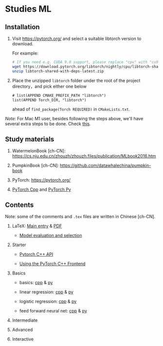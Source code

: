 # Studies ML

## Installation

1. Visit <https://pytorch.org/> and select a suitable libtorch version to download.

    For example:

    ```sh
    # If you need e.g. CUDA 9.0 support, please replace "cpu" with "cu90" in the URL below.
    wget https://download.pytorch.org/libtorch/nightly/cpu/libtorch-shared-with-deps-latest.zip
    unzip libtorch-shared-with-deps-latest.zip
    ```

1. Place the unzipped `libtorch` folder under the root of the project directory，and pick either one below

    ```txt
    # list(APPEND CMAKE_PREFIX_PATH "libtorch")
    list(APPEND Torch_DIR, "libtorch")
    ```

    ahead of `find_package(Torch REQUIRED)` in `CMakeLists.txt`.

*Note:* For Mac M1 user, besides following the steps above, we'll have several extra steps to be done. Check [this](./mac_m1_build.md).

## Study materials

1. WatermelonBook [ch-CN]: <https://cs.nju.edu.cn/zhouzh/zhouzh.files/publication/MLbook2016.htm>

1. PumpkinBook [ch-CN]: <https://github.com/datawhalechina/pumpkin-book>

1. PyTorch: <https://pytorch.org/>

1. [PyTorch Cpp](https://github.com/prabhuomkar/pytorch-cpp) and [PyTorch Py](https://github.com/yunjey/pytorch-tutorial)

## Contents

Note: some of the comments and `.tex` files are written in Chinese [ch-CN].

1. LaTeX: [Main entry](./studies-ml.tex) & [PDF](./out/studies-ml.pdf)

    - [Model evaluation and selection](./starter/model_evaluation_and_selection.tex)

1. Starter

    - [Pytorch C++ API](./starter/introduction.cpp)

    - [Using the PyTorch C++ Frontend](./starter/using_cpp_frontend.cpp)

1. Basics

    - basics: [cpp](./basics/basics.cpp) & [py](./basics/basics.py)

    - linear regression: [cpp](./basics/linear_regression.cpp) & [py](./basics/linear_regression.py)

    - logistic regression: [cpp](./basics//logistic_regression.cpp) & [py](./basics/logistic_regression.cpp)

    - feed forward neural net: [cpp](./basics/feed_forward_neural_network.cpp) & [py](./basics/feed_forward_neural_network.py)

1. Intermediate

1. Advanced

1. Interactive
